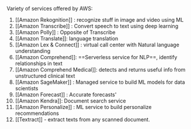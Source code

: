 Variety of services offered by AWS:
1. [[Amazon Rekognition]] : recognize stuff in image and video using ML
2. [[Amazon Transcribe]] : Convert speech to text using deep learning
3. [[Amazon Polly]] : Opposite of Transcribe
4. [[Amazon Translate]]: language translation
5. [[Amazon Lex & Connect]] : virtual call center with Natural language understanding
6. [[Amazon Comprehend]]: ==Serverless service for NLP==, identify relationships in text
7. [[Amazon Comprehend Medical]]: detects and returns useful info from unstructured clinical text
8. [[Amazon SageMaker]] : Managed service to build ML models for data scientists
9. [[Amazon Forecast]] : Accurate forecasts'
10. [[Amazon Kendra]]: Document search service
11. [[Amazon Personalize]] : ML service to build personalize recommendations
12. [[Textract]] - extract texts from any scanned document.